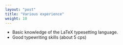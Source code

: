 ```yaml
---
layout: "post"
title: "Various experience"
weight: 10
---
```


* Basic knowledge of the LaTeX typesetting language.
* Good typewriting skills (about 5 cps)
